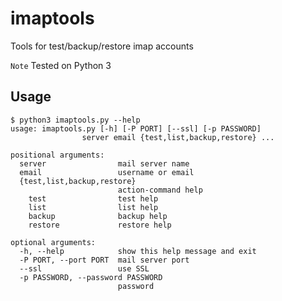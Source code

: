 imaptools
=========

Tools for test/backup/restore imap accounts

`Note` Tested on Python 3

Usage
-----

    $ python3 imaptools.py --help
    usage: imaptools.py [-h] [-P PORT] [--ssl] [-p PASSWORD]
                    server email {test,list,backup,restore} ...

    positional arguments:
      server                mail server name
      email                 username or email
      {test,list,backup,restore}
                            action-command help
        test                test help
        list                list help
        backup              backup help
        restore             restore help

    optional arguments:
      -h, --help            show this help message and exit
      -P PORT, --port PORT  mail server port
      --ssl                 use SSL
      -p PASSWORD, --password PASSWORD
                            password

